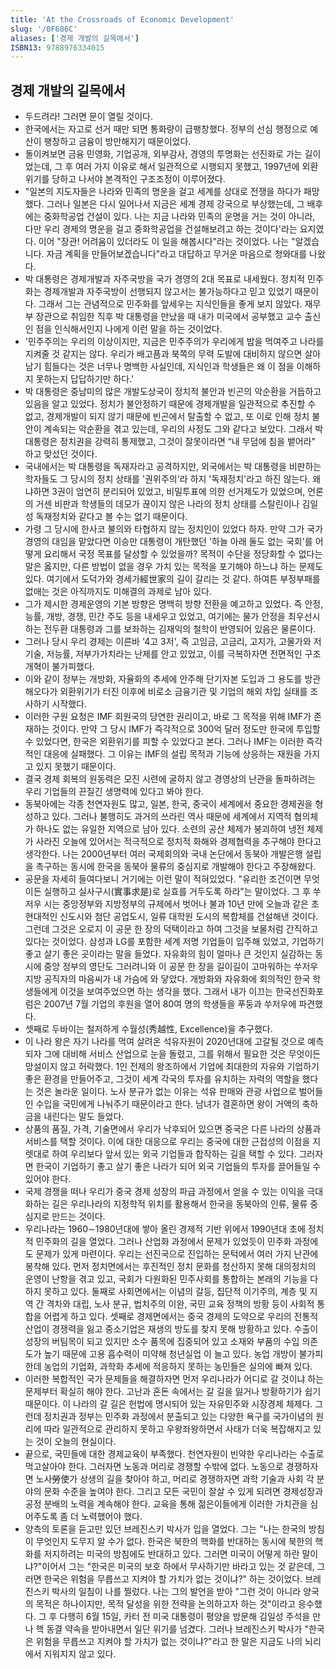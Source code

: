 ```yaml
---
title: 'At the Crossroads of Economic Development'
slug: '/0F686C'
aliases: ['경제 개발의 길목에서']
ISBN13: 9788976334015
---
```


## 경제 개발의 길목에서

- 두드려라! 그러면 문이 열릴 것이다.
- 한국에서는 자고로 선거 때만 되면 통화량이 급팽창했다. 정부의 선심 행정으로 예산이 팽창하고 금융이 방만해지기 때문이었다.
- 돌이켜보면 금융 민영화, 기업공개, 외부감사, 경영의 투명화는 선진화로 가는 길이었는데, 그 후 여러 가지 이유로 해서 일관적으로 시행되지 못했고, 1997년에 외환위기를 당하고 나서야 본격적인 구조조정이 이루어졌다.
- "일본의 지도자들은 나라와 민족의 명운을 걸고 세계를 상대로 전쟁을 하다가 패망했다. 그러나 일본은 다시 일어나서 지금은 세계 경제 강국으로 부상했는데, 그 배후에는 중화학공업 건설이 있다. 나는 지금 나라와 민족의 운명을 거는 것이 아니라, 다만 우리 경제의 명운을 걸고 중화학공업을 건설해보려고 하는 것이다'라는 요지였다. 이어 "장관! 어려움이 있더라도 이 일을 해봅시다"라는 것이었다. 나는 "알겠습니다. 자금 계획을 만들어보겠습니다"라고 대답하고 무거운 마음으로 청와대를 나왔다.
- 박 대통령은 경제개발과 자주국방을 국가 경영의 2대 목표로 내세웠다. 정치적 민주화는 경제개발과 자주국방이 선행되지 않고서는 불가능하다고 믿고 있었기 때문이다. 그래서 그는 관념적으로 민주화를 앞세우는 지식인들을 좋게 보지 않았다. 재무부 장관으로 취임한 직후 박 대통령을 만났을 때 내가 미국에서 공부했고 교수 출신인 점을 인식해서인지 나에게 이런 말을 하는 것이었다.
- '민주주의는 우리의 이상이지만, 지금은 민주주의가 우리에게 밥을 먹여주고 나라를 지켜줄 것 같지는 않다. 우리가 배고픔과 북쪽의 무력 도발에 대비하지 않으면 살아남기 힘들다는 것은 너무나 명백한 사실인데, 지식인과 학생들은 왜 이 점을 이해하지 못하는지 답답하기만 하다.'
- 박 대통령은 중남미의 많은 개발도상국이 정치적 불안과 빈곤의 악순환을 거듭하고 있음을 알고 있었다. 정치가 불안정하기 때문에 경제개발을 일관적으로 추진할 수 없고, 경제개발이 되지 않기 때문에 빈곤에서 탈출할 수 없고, 또 이로 인해 정치 불안이 계속되는 악순환을 겪고 있는데, 우리의 사정도 그와 같다고 보았다. 그래서 박 대통령은 정치권을 강력히 통제했고, 그것이 잘못이라면 “내 무덤에 침을 뱉어라" 하고 맞섰던 것이다.
- 국내에서는 박 대통령을 독재자라고 공격하지만, 외국에서는 박 대통령을 비판하는 학자들도 그 당시의 정치 상태를 '권위주의'라 하지 '독재정치'라고 하진 않는다. 왜냐하면 3권이 엄연히 분리되어 있었고, 비밀투표에 의한 선거제도가 있었으며, 언론의 거센 비판과 학생들의 데모가 끊이지 않은 나라의 정치 상태를 스탈린이나 김일성 독재정치와 같다고 볼 수는 없기 때문이다.
- 가령 그 당시에 한사코 불의와 타협하지 않는 정치인이 있었다 하자. 만약 그가 국가 경영의 대임을 맡았다면 이승만 대통령이 개탄했던 '하늘 아래 둘도 없는 국회'를 어떻게 요리해서 국정 목표를 달성할 수 있었을까? 목적이 수단을 정당화할 수 없다는 말은 옳지만, 다른 방법이 없을 경우 가치 있는 목적을 포기해야 하느냐 하는 문제도 있다. 여기에서 도덕가와 경세가經世家의 길이 갈리는 것 같다. 하여튼 부정부패를 없애는 것은 아직까지도 미해결의 과제로 남아 있다.
- 그가 제시한 경제운영의 기본 방향은 명백히 방향 전환을 예고하고 있었다. 즉 안정, 능률, 개방, 경쟁, 민간 주도 등을 내세우고 있었고, 여기에는 물가 안정을 최우선시하는 전두환 대통령과 그를 보좌하는 김재익의 철학이 반영되어 있음은 물론이다.
- 그러나 당시 우리 경제는 이른바 '4고 3저', 즉 고임금, 고금리, 고지가, 고물가와 저기술, 저능률, 저부가가치라는 난제를 안고 있었고, 이를 극복하자면 전면적인 구조개혁이 불가피했다.
- 이와 같이 정부는 개방화, 자율화의 추세에 안주해 단기자본 도입과 그 용도를 방관해오다가 외환위기가 터진 이후에 비로소 금융기관 및 기업의 해외 차입 실태를 조사하기 시작했다.
- 이러한 구원 요청은 IMF 회원국의 당연한 권리이고, 바로 그 목적을 위해 IMF가 존재하는 것이다. 만약 그 당시 IMF가 즉각적으로 300억 달러 정도만 한국에 투입할 수 있었다면, 한국은 외환위기를 피할 수 있었다고 본다. 그러나 IMF는 이러한 즉각적인 대응에 실패했다. 그 이유는 IMF의 설립 목적과 기능에 상응하는 재원을 가지고 있지 못했기 때문이다.
- 결국 경제 회복의 원동력은 모진 시련에 굴하지 않고 경영상의 난관을 돌파하려는 우리 기업들의 끈질긴 생명력에 있다고 봐야 한다.
- 동북아에는 각종 천연자원도 많고, 일본, 한국, 중국이 세계에서 중요한 경제권을 형성하고 있다. 그러나 불행히도 과거의 쓰라린 역사 때문에 세계에서 지역적 협의체가 하나도 없는 유일한 지역으로 남아 있다. 소련의 공산 체제가 붕괴하여 냉전 체제가 사라진 오늘에 있어서는 적극적으로 정치적 화해와 경제협력을 추구해야 한다고 생각한다. 나는 2000년부터 여러 국제회의와 국내 논단에서 동북아 개발은행 설립을 촉구하는 동시에 한국을 동북아 물류의 중심지로 개발해야 한다고 주장해왔다.
- 공문을 자세히 들여다보니 거기에는 이런 말이 적혀있었다. "유리한 조건이면 무엇이든 실행하고 실사구시(實事求是)로 실효를 거두도록 하라"는 말이었다. 그 후 쑤저우 시는 중앙정부와 지방정부의 규제에서 벗어나 불과 10년 만에 오늘과 같은 초현대적인 신도시와 첨단 공업도시, 일류 대학원 도시의 복합체를 건설해낸 것이다. 그런데 그것은 오로지 이 공문 한 장의 덕택이라고 하여 그것을 보물처럼 간직하고 있다는 것이었다. 삼성과 LG를 포함한 세계 저명 기업들이 입주해 있었고, 기업하기 좋고 살기 좋은 곳이라는 말을 들었다. 자유화의 힘이 얼마나 큰 것인지 실감하는 동시에 중앙 정부의 영단도 그러려니와 이 공문 한 장을 길이길이 고마워하는 쑤저우 지방 공직자의 마음씨가 내 가슴에 와 닿았다. 개방화와 자유화에 회의적인 한국 학생들에게 이것을 보여주었으면 하는 생각을 했다. 그래서 내가 이끄는 한국선진화포럼은 2007년 7월 기업의 후원을 열어 80여 명의 학생들을 푸둥과 쑤저우에 파견했다.
- 셋째로 두바이는 철저하게 수월성(秀越性, Excellence)을 추구했다.
- 이 나라 왕은 자기 나라를 먹여 살려온 석유자원이 2020년대에 고갈될 것으로 예측되자 그에 대비해 서비스 산업으로 눈을 돌렸고, 그를 위해서 필요한 것은 무엇이든 망설이지 않고 허락했다. 1인 전제의 왕조하에서 기업에 최대한의 자유와 기업하기 좋은 환경을 만들어주고, 그것이 세계 각국의 투자를 유치하는 자력의 역할을 했다는 것은 놀라운 일이다. 노사 분규가 없는 이유는 석유 판매와 관광 사업으로 벌어들인 수입을 국민에게 나눠주기 때문이라고 한다. 남녀가 결혼하면 왕이 거액의 축하금을 내린다는 말도 들었다.
- 상품의 품질, 가격, 기술면에서 우리가 낙후되어 있으면 중국은 다른 나라의 상품과 서비스를 택할 것이다. 이에 대한 대응으로 우리는 중국에 대한 근접성의 이점을 지렛대로 하여 우리보다 앞서 있는 외국 기업들과 합작하는 길을 택할 수 있다. 그러자면 한국이 기업하기 좋고 살기 좋은 나라가 되어 외국 기업들의 투자를 끌어들일 수 있어야 한다.
- 국제 경쟁을 떠나 우리가 중국 경제 성장의 파급 과정에서 얻을 수 있는 이익을 극대화하는 길은 우리나라의 지정학적 위치를 활용해서 한국을 동북아의 인류, 물류 중심지로 만드는 것이다.
- 우리나라는 1960∼1980년대에 쌓아 올린 경제적 기반 위에서 1990년대 초에 정치적 민주화의 길을 열었다. 그러나 산업화 과정에서 문제가 있었듯이 민주화 과정에도 문제가 있게 마련이다. 우리는 선진국으로 진입하는 문턱에서 여러 가지 난관에 봉착해 있다. 먼저 정치면에서는 후진적인 정치 문화를 청산하지 못해 대의정치의 운영이 난항을 겪고 있고, 국회가 다원화된 민주사회를 통합하는 본래의 기능을 다하지 못하고 있다. 둘째로 사회면에서는 이념의 갈등, 집단적 이기주의, 계층 및 지역 간 격차와 대립, 노사 분규, 법치주의 이완, 국민 교육 정책의 방황 등이 사회적 통합을 어렵게 하고 있다. 셋째로 경제면에서는 중국 경제의 도약으로 우리의 전통적 산업이 경쟁력을 잃고 중소기업은 재생의 방도를 찾지 못해 방황하고 있다. 수출이 성장의 버팀목이 되고 있지만 소수 품목에 집중되어 있고 소재와 부품의 수입 의존도가 높기 때문에 고용 흡수력이 미약해 청년실업 이 늘고 있다. 농업 개방이 불가피한데 농업의 기업화, 과학화 추세에 적응하지 못하는 농민들은 실의에 빠져 있다.
- 이러한 복합적인 국가 문제들을 해결하자면 먼저 우리나라가 어디로 갈 것이냐 하는 문제부터 확실히 해야 한다. 고난과 혼돈 속에서는 갈 길을 잃거나 방황하기가 쉽기 때문이다. 이 나라의 갈 길은 헌법에 명시되어 있는 자유민주와 시장경제 체제다. 그런데 정치권과 정부는 민주화 과정에서 분출되고 있는 다양한 욕구를 국가이념의 원리에 따라 일관적으로 관리하지 못하고 우왕좌왕하면서 사태가 더욱 복잡해지고 있는 것이 오늘의 현실이다.
- 끝으로, 국민들에 대한 경제교육이 부족했다. 천연자원이 빈약한 우리나라는 수출로 먹고살아야 한다. 그러자면 노동과 머리로 경쟁할 수밖에 없다. 노동으로 경쟁하자면 노사勞使가 상생의 길을 찾아야 하고, 머리로 경쟁하자면 과학 기술과 사회 각 분야의 문화 수준을 높여야 한다. 그리고 모든 국민이 잘살 수 있게 되려면 경제성장과 공정 분배의 노력을 계속해야 한다. 교육을 통해 젊은이들에게 이러한 가치관을 심어주도록 좀 더 노력했어야 했다.
- 양측의 토론을 듣고만 있던 브레진스키 박사가 입을 열었다. 그는 "나는 한국의 방침이 무엇인지 도무지 알 수가 없다. 한국은 북한의 핵화를 반대하는 동시에 북한의 핵화를 저지하려는 미국의 방침에도 반대하고 있다. 그러면 미국이 어떻게 하란 말이냐?"이어서 그는 "한국은 미국의 보호 하에서 무사하기만 바라고 있는 것 같은데, 그러면 한국은 위험을 무릅쓰고 지켜야 할 가치가 없는 것이냐?" 하는 것이었다. 브레진스키 박사의 일침이 나를 찔렀다. 나는 그의 발언을 받아 "그런 것이 아니라 양국의 목적은 하나이지만, 목적 달성을 위한 전략을 논의하고자 하는 것"이라고 응수했다. 그 후 다행히 6월 15일, 카터 전 미국 대통령이 평양을 방문해 김일성 주석을 만나 핵 동결 약속을 받아내면서 일단 위기를 넘겼다. 그러나 브레진스키 박사가 "한국은 위험을 무릅쓰고 지켜야 할 가치가 없는 것이냐?"라고 한 말은 지금도 나의 뇌리에서 지워지지 않고 있다.
